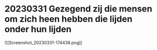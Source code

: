 # 20230331 Gezegend zij die mensen om zich heen hebben die lijden onder hun lijden
![[Screenshot_20230331-174438.png]]